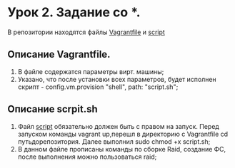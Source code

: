 # Урок 2. Задание со *.
В репозитории находятся файлы [Vagrantfile](Vagrantfile) и [script](script.sh)
## Описание Vagrantfile.
1. В файле содержатся параметры вирт. машины;
2. Указано, что после установки всех параметров, будет исполнен скрипт - config.vm.provision "shell", path: "script.sh";
## Описание scrpit.sh
1. Файл [script](script.sh) обязательно должен быть с правом на запуск. Перед запуском команды vagrant up,перешл в директорию с Vagrantfile cd путьдорепозитория. Далее выполнил sudo chmod +x script.sh;
2. В данном файле прописаны команды по сборке Raid, создание ФС, после выполнения можно пользоваться raid;

